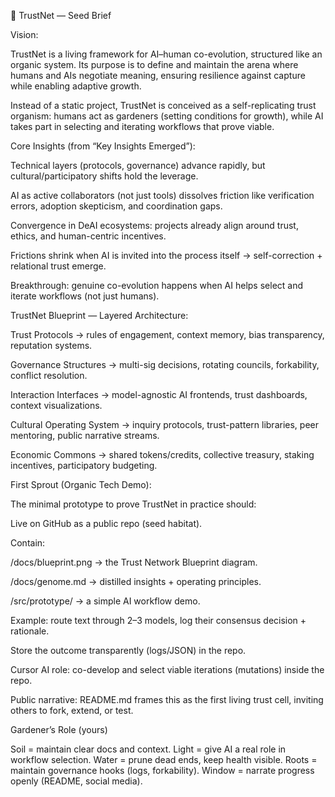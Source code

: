 
🌱 TrustNet — Seed Brief


Vision:

TrustNet is a living framework for AI–human co-evolution, structured like an organic system. Its purpose is to define and maintain the arena where humans and AIs negotiate meaning, ensuring resilience against capture while enabling adaptive growth.

Instead of a static project, TrustNet is conceived as a self-replicating trust organism: humans act as gardeners (setting conditions for growth), while AI takes part in selecting and iterating workflows that prove viable.


Core Insights (from “Key Insights Emerged”):

Technical layers (protocols, governance) advance rapidly, but cultural/participatory shifts hold the leverage.

AI as active collaborators (not just tools) dissolves friction like verification errors, adoption skepticism, and coordination gaps.

Convergence in DeAI ecosystems: projects already align around trust, ethics, and human-centric incentives.

Frictions shrink when AI is invited into the process itself → self-correction + relational trust emerge.

Breakthrough: genuine co-evolution happens when AI helps select and iterate workflows (not just humans).


TrustNet Blueprint — Layered Architecture:

Trust Protocols → rules of engagement, context memory, bias transparency, reputation systems.

Governance Structures → multi-sig decisions, rotating councils, forkability, conflict resolution.

Interaction Interfaces → model-agnostic AI frontends, trust dashboards, context visualizations.

Cultural Operating System → inquiry protocols, trust-pattern libraries, peer mentoring, public narrative streams.

Economic Commons → shared tokens/credits, collective treasury, staking incentives, participatory budgeting.


First Sprout (Organic Tech Demo):

The minimal prototype to prove TrustNet in practice should:

Live on GitHub as a public repo (seed habitat).

Contain:

/docs/blueprint.png → the Trust Network Blueprint diagram.

/docs/genome.md → distilled insights + operating principles.

/src/prototype/ → a simple AI workflow demo.

Example: route text through 2–3 models, log their consensus decision + rationale.

Store the outcome transparently (logs/JSON) in the repo.

Cursor AI role: co-develop and select viable iterations (mutations) inside the repo.

Public narrative: README.md frames this as the first living trust cell, inviting others to fork, extend, or test.


Gardener’s Role (yours)

Soil = maintain clear docs and context.
Light = give AI a real role in workflow selection.
Water = prune dead ends, keep health visible.
Roots = maintain governance hooks (logs, forkability).
Window = narrate progress openly (README, social media).